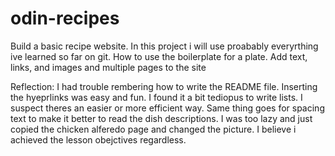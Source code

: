 # odin-recipes
Build a basic recipe website.
In this project i will use proabably everyrthing ive learned so far on git.
How to use the boilerplate for a plate.
Add text, links, and images and multiple pages to the site

Reflection:
I had trouble rembering how to write the README file.
Inserting the hyeprlinks was easy and fun.
I found it a bit tediopus to write lists. I suspect theres an easier or more efficient way.
Same thing goes for spacing text to make it better to read the dish descriptions.
I was too lazy and just copied the chicken alferedo page and changed the picture.
I believe i achieved the lesson obejctives regardless.

